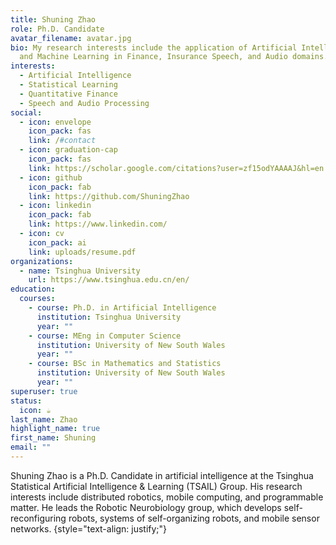 ```yaml
---
title: Shuning Zhao
role: Ph.D. Candidate
avatar_filename: avatar.jpg
bio: My research interests include the application of Artificial Intelligence
  and Machine Learning in Finance, Insurance Speech, and Audio domains.
interests:
  - Artificial Intelligence
  - Statistical Learning
  - Quantitative Finance
  - Speech and Audio Processing
social:
  - icon: envelope
    icon_pack: fas
    link: /#contact
  - icon: graduation-cap
    icon_pack: fas
    link: https://scholar.google.com/citations?user=zf15odYAAAAJ&hl=en
  - icon: github
    icon_pack: fab
    link: https://github.com/ShuningZhao
  - icon: linkedin
    icon_pack: fab
    link: https://www.linkedin.com/
  - icon: cv
    icon_pack: ai
    link: uploads/resume.pdf
organizations:
  - name: Tsinghua University
    url: https://www.tsinghua.edu.cn/en/
education:
  courses:
    - course: Ph.D. in Artificial Intelligence
      institution: Tsinghua University
      year: ""
    - course: MEng in Computer Science
      institution: University of New South Wales
      year: ""
    - course: BSc in Mathematics and Statistics
      institution: University of New South Wales
      year: ""
superuser: true
status:
  icon: ☕️
last_name: Zhao
highlight_name: true
first_name: Shuning
email: ""
---
```

Shuning Zhao is a Ph.D. Candidate in artificial intelligence at the Tsinghua Statistical Artificial Intelligence & Learning (TSAIL) Group. His research interests include distributed robotics, mobile computing, and programmable matter. He leads the Robotic Neurobiology group, which develops self-reconfiguring robots, systems of self-organizing robots, and mobile sensor networks.
{style="text-align: justify;"}

